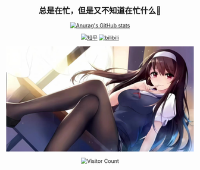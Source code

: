 <div id="title" align=center>

## 总是在忙，但是又不知道在忙什么🥰


[![Anurag's GitHub stats](https://github-readme-stats.vercel.app/api?username=emptystack1024&show_icons=true&theme=tokyonight)](https://b23.tv/iEJTnPp)


[![知乎](https://img.shields.io/badge/%E7%9F%A5%E4%B9%8E-mq%E7%99%BD-blue)](https://www.zhihu.com/people/bu-lang-bu-xiu-96)
[![bilibili](https://img.shields.io/badge/BiliBili-赫尔德莫斯-blue)](https://space.bilibili.com/583572093?spm_id_from=333.1007.0.0)


![头像](image/头像.jpg)

![Visitor Count](https://profile-counter.glitch.me/emptystack1024/count.svg)